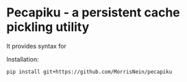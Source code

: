 # Pecapiku - a persistent cache pickling utility

It provides syntax for 

Installation:

`pip install git+https://github.com/MorrisNein/pecapiku`

